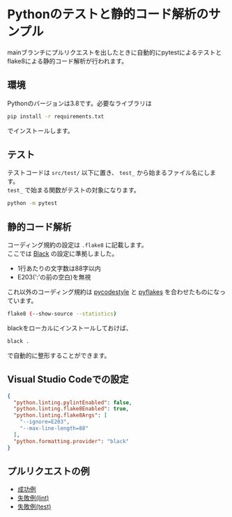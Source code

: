 # Pythonのテストと静的コード解析のサンプル

mainブランチにプルリクエストを出したときに自動的にpytestによるテストとflake8による静的コード解析が行われます。

## 環境

Pythonのバージョンは3.8です。必要なライブラリは

```bash
pip install -r requirements.txt
```

でインストールします。

## テスト

テストコードは `src/test/` 以下に置き、 `test_` から始まるファイル名にします。  
`test_` で始まる関数がテストの対象になります。

```bash
python -m pytest
```

## 静的コード解析

コーディング規約の設定は `.flake8` に記載します。  
ここでは [Black](https://black.readthedocs.io/en/stable/the_black_code_style.html) の設定に準拠しました。  
- 1行あたりの文字数は88字以内
- E203(‘:’の前の空白)を無視

これ以外のコーディング規約は [pycodestyle](https://pycodestyle.pycqa.org/en/latest/intro.html#error-codes) と [pyflakes](https://flake8.pycqa.org/en/latest/user/error-codes.html) を合わせたものになっています。

```bash
flake8 (--show-source --statistics)
```

blackをローカルにインストールしておけば、

```bash
black .
```

で自動的に整形することができます。


## Visual Studio Codeでの設定

```json
{
  "python.linting.pylintEnabled": false,
  "python.linting.flake8Enabled": true,
  "python.linting.flake8Args": [
    "--ignore=E203",
    "--max-line-length=88"
  ],
  "python.formatting.provider": "black"
}
```


## プルリクエストの例

- [成功例](https://github.com/fujihiraryo/github-actions-python/pull/4)  
- [失敗例(lint)](https://github.com/fujihiraryo/github-actions-python/pull/5)  
- [失敗例(test)](https://github.com/fujihiraryo/github-actions-python/pull/6)  
